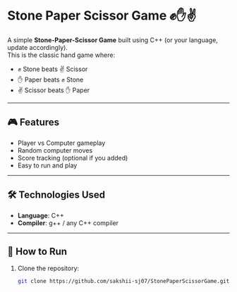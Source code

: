 # Stone Paper Scissor Game ✊✋✌️

A simple **Stone-Paper-Scissor Game** built using C++ (or your language, update accordingly).  
This is the classic hand game where:
- ✊ Stone beats ✌️ Scissor
- ✋ Paper beats ✊ Stone
- ✌️ Scissor beats ✋ Paper

---

## 🎮 Features
- Player vs Computer gameplay
- Random computer moves
- Score tracking (optional if you added)
- Easy to run and play

---

## 🛠️ Technologies Used
- **Language**: C++  
- **Compiler**: g++ / any C++ compiler  

---

## 🚀 How to Run
1. Clone the repository:
   ```bash
   git clone https://github.com/sakshii-sj07/StonePaperScissorGame.git
